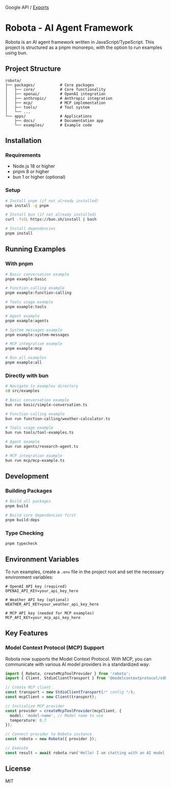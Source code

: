 Google API / [Exports](modules)

# Robota - AI Agent Framework

Robota is an AI agent framework written in JavaScript/TypeScript. This project is structured as a pnpm monorepo, with the option to run examples using bun.

## Project Structure

```
robota/
├── packages/           # Core packages
│   ├── core/           # Core functionality
│   ├── openai/         # OpenAI integration
│   ├── anthropic/      # Anthropic integration
│   ├── mcp/            # MCP implementation
│   ├── tools/          # Tool system
│   └── ...
└── apps/               # Applications
    ├── docs/           # Documentation app
    └── examples/       # Example code
```

## Installation

### Requirements

- Node.js 18 or higher
- pnpm 8 or higher
- bun 1 or higher (optional)

### Setup

```bash
# Install pnpm (if not already installed)
npm install -g pnpm

# Install bun (if not already installed)
curl -fsSL https://bun.sh/install | bash

# Install dependencies
pnpm install
```

## Running Examples

### With pnpm

```bash
# Basic conversation example
pnpm example:basic

# Function calling example
pnpm example:function-calling

# Tools usage example
pnpm example:tools

# Agent example
pnpm example:agents

# System messages example
pnpm example:system-messages

# MCP integration example
pnpm example:mcp

# Run all examples
pnpm example:all
```

### Directly with bun

```bash
# Navigate to examples directory
cd src/examples

# Basic conversation example
bun run basic/simple-conversation.ts

# Function calling example
bun run function-calling/weather-calculator.ts

# Tools usage example
bun run tools/tool-examples.ts

# Agent example
bun run agents/research-agent.ts

# MCP integration example
bun run mcp/mcp-example.ts
```

## Development

### Building Packages

```bash
# Build all packages
pnpm build

# Build core dependencies first
pnpm build:deps
```

### Type Checking

```bash
pnpm typecheck
```

## Environment Variables

To run examples, create a `.env` file in the project root and set the necessary environment variables:

```
# OpenAI API key (required)
OPENAI_API_KEY=your_api_key_here

# Weather API key (optional)
WEATHER_API_KEY=your_weather_api_key_here

# MCP API key (needed for MCP examples)
MCP_API_KEY=your_mcp_api_key_here
```

## Key Features

### Model Context Protocol (MCP) Support

Robota now supports the Model Context Protocol. With MCP, you can communicate with various AI model providers in a standardized way:

```typescript
import { Robota, createMcpToolProvider } from 'robota';
import { Client, StdioClientTransport } from '@modelcontextprotocol/sdk';

// Create MCP client
const transport = new StdioClientTransport(/* config */);
const mcpClient = new Client(transport);

// Initialize MCP provider
const provider = createMcpToolProvider(mcpClient, {
  model: 'model-name', // Model name to use
  temperature: 0.7
});

// Connect provider to Robota instance
const robota = new Robota({ provider });

// Execute
const result = await robota.run('Hello! I am chatting with an AI model connected through MCP.');
```

## License

MIT
